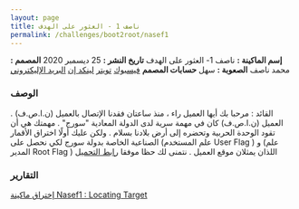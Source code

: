 ```yaml
---
layout: page
title: ناصف 1 - العثور على الهدف
permalink: /challenges/boot2root/nasef1
---
```

> 
**إسم الماكينة :** ناصف 1- العثور على الهدف 
**تاريخ النشر :** 25 ديسمبر 2020
**المصمم :** محمد ناصف
**الصعوبة :** سهل
**حسابات المصمم**
[فيسبوك](https://www.facebook.com/0xnasef/)
[تويتر](https://twitter.com/0xnasef)
[لينكد إن](https://www.linkedin.com/in/0xnasef/)
[البريد الإليكتروني](mailto:me@muhammadnasef.com)

### الوصف
القائد : مرحبا بك أيها العميل راء ، منذ ساعتان فقدنا الإتصال بالعميل (ن.ا.ص.ف) . العميل (ن.ا.ص.ف) كان في مهمة سرية لدى الدولة المعادية "سورج" . مهمتك هي أن تقود الوحدة الحربية وتحضره إلى أرض بلادنا بسلام . ولكن عليك أولًا اختراق الأقمار الصناعية الخاصة بدولة سورج لكي نحصل على (علم المستخدم User Flag ) و (علم المدير Root Flag ) اللذان يمثلان موقع العميل . نتمنى لك حظا موفقا
[رابط التحميل](https://drive.google.com/file/d/13RvBZi16xxQLU6s-MamdLAsfcqeiNQ3Q)




### التقارير
[إختراق ماكينة Nasef1 : Locating Target](https://youtu.be/5z_g6bLy3lM)

